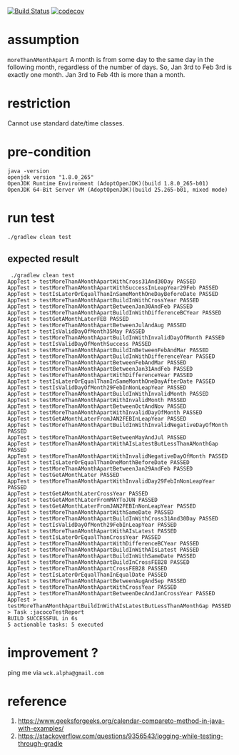 [![Build Status](https://travis-ci.com/AlphaWong/hello-java.svg?branch=master)](https://travis-ci.com/AlphaWong/hello-java)
[![codecov](https://codecov.io/gh/AlphaWong/hello-java/branch/master/graph/badge.svg)](https://codecov.io/gh/AlphaWong/hello-java)
# assumption
`moreThanAMonthApart` A month is from some day to the same day in the following month, regardless of the number of days. So, Jan 3rd to Feb 3rd is exactly one month. Jan 3rd to Feb 4th is more than a month.

# restriction
Cannot use standard date/time classes.

# pre-condition
```console
java -version 
openjdk version "1.8.0_265"
OpenJDK Runtime Environment (AdoptOpenJDK)(build 1.8.0_265-b01)
OpenJDK 64-Bit Server VM (AdoptOpenJDK)(build 25.265-b01, mixed mode)
```

# run test
```console
./gradlew clean test 
``` 
## expected result
```console
 ./gradlew clean test
AppTest > testMoreThanAMonthApartWithCross31And30Day PASSED
AppTest > testMoreThanAMonthApartWithSuccessInLeapYear29Feb PASSED
AppTest > testIsLaterOrEqualThanInSameMonthOneDayBeforeDate PASSED
AppTest > testMoreThanAMonthApartBuildInWithCrossYear PASSED
AppTest > testMoreThanAMonthApartBetweenJan30AndFeb PASSED
AppTest > testMoreThanAMonthApartBuildInWithDifferenceBCYear PASSED
AppTest > testGetAMonthLaterFEB PASSED
AppTest > testMoreThanAMonthApartBetweenJulAndAug PASSED
AppTest > testIsValidDayOfMonth35May PASSED
AppTest > testMoreThanAMonthApartBuildInWithInvalidDayOfMonth PASSED
AppTest > testIsValidDayOfMonthSuccess PASSED
AppTest > testMoreThanAMonthApartBuildInBetweenFebAndMar PASSED
AppTest > testMoreThanAMonthApartBuildInWithDifferenceYear PASSED
AppTest > testMoreThanAMonthApartBetweenFebAndMar PASSED
AppTest > testMoreThanAMonthApartBetweenJan31AndFeb PASSED
AppTest > testMoreThanAMonthApartWithDifferenceYear PASSED
AppTest > testIsLaterOrEqualThanInSameMonthOneDayAfterDate PASSED
AppTest > testIsValidDayOfMonth29FebInNonLeapYear PASSED
AppTest > testMoreThanAMonthApartBuildInWithInvalidMonth PASSED
AppTest > testMoreThanAMonthApartWithInvalidMonth PASSED
AppTest > testMoreThanAMonthApartBetweenOctAndNov PASSED
AppTest > testMoreThanAMonthApartWithInvalidDayOfMonth PASSED
AppTest > testGetAMonthLaterFromJAN2FEBInLeapYear PASSED
AppTest > testMoreThanAMonthApartBuildInWithInvalidNegativeDayOfMonth PASSED
AppTest > testMoreThanAMonthApartBetweenMayAndJul PASSED
AppTest > testMoreThanAMonthApartWithAIsLatestButLessThanAMonthGap PASSED
AppTest > testMoreThanAMonthApartWithInvalidNegativeDayOfMonth PASSED
AppTest > testIsLaterOrEqualThanOneMonthBeforeDate PASSED
AppTest > testMoreThanAMonthApartBetweenJan29AndFeb PASSED
AppTest > testGetAMonthLater PASSED
AppTest > testMoreThanAMonthApartWithInvalidDay29FebInNonLeapYear PASSED
AppTest > testGetAMonthLaterCrossYear PASSED
AppTest > testGetAMonthLaterFromMAYToJUN PASSED
AppTest > testGetAMonthLaterFromJAN2FEBInNonLeapYear PASSED
AppTest > testMoreThanAMonthApartWithSameDate PASSED
AppTest > testMoreThanAMonthApartBuildInWithCross31And30Day PASSED
AppTest > testIsValidDayOfMonth29FebInLeapYear PASSED
AppTest > testMoreThanAMonthApartWithAIsLatest PASSED
AppTest > testIsLaterOrEqualThanCrossYear PASSED
AppTest > testMoreThanAMonthApartWithDifferenceBCYear PASSED
AppTest > testMoreThanAMonthApartBuildInWithAIsLatest PASSED
AppTest > testMoreThanAMonthApartBuildInWithSameDate PASSED
AppTest > testMoreThanAMonthApartBuildInCrossFEB28 PASSED
AppTest > testMoreThanAMonthApartCrossFEB28 PASSED
AppTest > testIsLaterOrEqualThanInEqualDate PASSED
AppTest > testMoreThanAMonthApartBetweenAugAndSep PASSED
AppTest > testMoreThanAMonthApartWithCrossYear PASSED
AppTest > testMoreThanAMonthApartBetweenDecAndJanCrossYear PASSED
AppTest > testMoreThanAMonthApartBuildInWithAIsLatestButLessThanAMonthGap PASSED
> Task :jacocoTestReport
BUILD SUCCESSFUL in 6s
5 actionable tasks: 5 executed
```

# improvement ?
ping me via `wck.alpha@gmail.com`

# reference
1. https://www.geeksforgeeks.org/calendar-compareto-method-in-java-with-examples/
1. https://stackoverflow.com/questions/9356543/logging-while-testing-through-gradle
